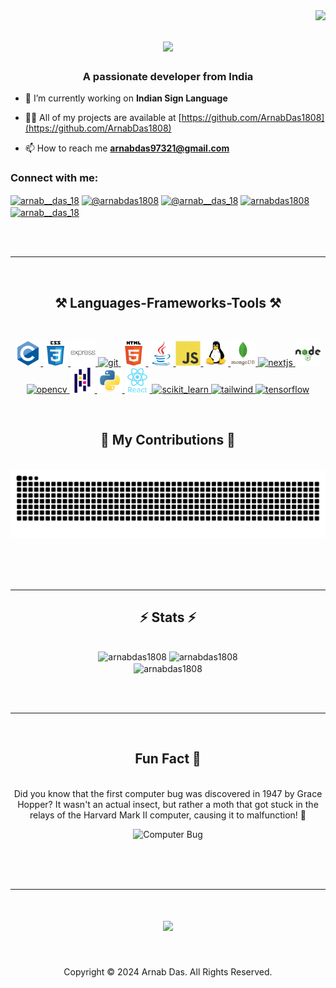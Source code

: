 <img align="right" src="https://visitor-badge.laobi.icu/badge?page_id=ArnabDas1808.ArnabDas1808" />
<h1 align="center">
    <img src="https://readme-typing-svg.herokuapp.com/?font=Righteous&size=35&center=true&vCenter=true&width=700&height=70&duration=4000&lines=Hey+There!+👋;+I'm+Arnab+Das!;Welcome+to+my+GitHub+World!+🌍;" />
</h1>
<h3 align="center">A passionate developer from India</h3>


- 🔭 I’m currently working on **Indian Sign Language**

- 👨‍💻 All of my projects are available at [https://github.com/ArnabDas1808](https://github.com/ArnabDas1808)

- 📫 How to reach me **arnabdas97321@gmail.com**

<h3 align="left">Connect with me:</h3>
<p align="left">
<a href="https://twitter.com/arnab__das_18" target="blank"><img align="center" src="https://raw.githubusercontent.com/rahuldkjain/github-profile-readme-generator/master/src/images/icons/Social/twitter.svg" alt="arnab__das_18" height="30" width="40" /></a>
<a href="https://linkedin.com/in/@arnabdas1808" target="blank"><img align="center" src="https://raw.githubusercontent.com/rahuldkjain/github-profile-readme-generator/master/src/images/icons/Social/linked-in-alt.svg" alt="@arnabdas1808" height="30" width="40" /></a>
<a href="https://instagram.com/@arnab__das_18" target="blank"><img align="center" src="https://raw.githubusercontent.com/rahuldkjain/github-profile-readme-generator/master/src/images/icons/Social/instagram.svg" alt="@arnab__das_18" height="30" width="40" /></a>
<a href="https://www.leetcode.com/arnabdas1808" target="blank"><img align="center" src="https://raw.githubusercontent.com/rahuldkjain/github-profile-readme-generator/master/src/images/icons/Social/leet-code.svg" alt="arnabdas1808" height="30" width="40" /></a>
<a href="https://auth.geeksforgeeks.org/user/arnab__das_18" target="blank"><img align="center" src="https://raw.githubusercontent.com/rahuldkjain/github-profile-readme-generator/master/src/images/icons/Social/geeks-for-geeks.svg" alt="arnab__das_18" height="30" width="40" /></a>
</p>
<br/><br/>

<hr/>

<br/>

<h2 align="center">⚒️ Languages-Frameworks-Tools ⚒️</h2>
<br/>

<div align="center">
    <p align="center"> <a href="https://www.cprogramming.com/" target="_blank" rel="noreferrer"> <img src="https://raw.githubusercontent.com/devicons/devicon/master/icons/c/c-original.svg" alt="c" width="40" height="40"/> </a> <a href="https://www.w3schools.com/css/" target="_blank" rel="noreferrer"> <img src="https://raw.githubusercontent.com/devicons/devicon/master/icons/css3/css3-original-wordmark.svg" alt="css3" width="40" height="40"/> </a> <a href="https://expressjs.com" target="_blank" rel="noreferrer"> <img src="https://raw.githubusercontent.com/devicons/devicon/master/icons/express/express-original-wordmark.svg" alt="express" width="40" height="40"/> </a> <a href="https://git-scm.com/" target="_blank" rel="noreferrer"> <img src="https://www.vectorlogo.zone/logos/git-scm/git-scm-icon.svg" alt="git" width="40" height="40"/> </a> <a href="https://www.w3.org/html/" target="_blank" rel="noreferrer"> <img src="https://raw.githubusercontent.com/devicons/devicon/master/icons/html5/html5-original-wordmark.svg" alt="html5" width="40" height="40"/> </a> <a href="https://www.java.com" target="_blank" rel="noreferrer"> <img src="https://raw.githubusercontent.com/devicons/devicon/master/icons/java/java-original.svg" alt="java" width="40" height="40"/> </a> <a href="https://developer.mozilla.org/en-US/docs/Web/JavaScript" target="_blank" rel="noreferrer"> <img src="https://raw.githubusercontent.com/devicons/devicon/master/icons/javascript/javascript-original.svg" alt="javascript" width="40" height="40"/> </a> <a href="https://www.linux.org/" target="_blank" rel="noreferrer"> <img src="https://raw.githubusercontent.com/devicons/devicon/master/icons/linux/linux-original.svg" alt="linux" width="40" height="40"/> </a> <a href="https://www.mongodb.com/" target="_blank" rel="noreferrer"> <img src="https://raw.githubusercontent.com/devicons/devicon/master/icons/mongodb/mongodb-original-wordmark.svg" alt="mongodb" width="40" height="40"/> </a> <a href="https://nextjs.org/" target="_blank" rel="noreferrer"> <img src="https://cdn.worldvectorlogo.com/logos/nextjs-2.svg" alt="nextjs" width="40" height="40"/> </a> <a href="https://nodejs.org" target="_blank" rel="noreferrer"> <img src="https://raw.githubusercontent.com/devicons/devicon/master/icons/nodejs/nodejs-original-wordmark.svg" alt="nodejs" width="40" height="40"/> </a> <a href="https://opencv.org/" target="_blank" rel="noreferrer"> <img src="https://www.vectorlogo.zone/logos/opencv/opencv-icon.svg" alt="opencv" width="40" height="40"/> </a> <a href="https://pandas.pydata.org/" target="_blank" rel="noreferrer"> <img src="https://raw.githubusercontent.com/devicons/devicon/2ae2a900d2f041da66e950e4d48052658d850630/icons/pandas/pandas-original.svg" alt="pandas" width="40" height="40"/> </a> <a href="https://www.python.org" target="_blank" rel="noreferrer"> <img src="https://raw.githubusercontent.com/devicons/devicon/master/icons/python/python-original.svg" alt="python" width="40" height="40"/> </a> <a href="https://reactjs.org/" target="_blank" rel="noreferrer"> <img src="https://raw.githubusercontent.com/devicons/devicon/master/icons/react/react-original-wordmark.svg" alt="react" width="40" height="40"/> </a> <a href="https://scikit-learn.org/" target="_blank" rel="noreferrer"> <img src="https://upload.wikimedia.org/wikipedia/commons/0/05/Scikit_learn_logo_small.svg" alt="scikit_learn" width="40" height="40"/> </a> <a href="https://tailwindcss.com/" target="_blank" rel="noreferrer"> <img src="https://www.vectorlogo.zone/logos/tailwindcss/tailwindcss-icon.svg" alt="tailwind" width="40" height="40"/> </a> <a href="https://www.tensorflow.org" target="_blank" rel="noreferrer"> <img src="https://www.vectorlogo.zone/logos/tensorflow/tensorflow-icon.svg" alt="tensorflow" width="40" height="40"/> </a> </p>
</div>
<br/>

<div align="center">
  <h2>🐍 My Contributions 🐍</h2>
  <br>
  <img alt="snake eating my contributions" src="https://raw.githubusercontent.com/ArnabDas1808/ArnabDas1808/output/github-contribution-grid-snake.svg" />
  
  <br/><br/><br/>
</div>

<hr/>

<h2 align="center">⚡ Stats ⚡</h2>
<br>
<div align=center>
    <img width=390 src="https://github-readme-stats.vercel.app/api?username=arnabdas1808&show_icons=true&locale=en" alt="arnabdas1808" />
    <img width=390 src="https://github-readme-streak-stats.herokuapp.com/?user=arnabdas1808&" alt="arnabdas1808" />
    <br/>
    <img align="center" src="https://github-readme-stats.vercel.app/api/top-langs?username=arnabdas1808&show_icons=true&locale=en&layout=compact" alt="arnabdas1808" />

</div>

<br/><br/>

<hr/>

<br/>
<div align="center">
  <h2>Fun Fact 🎉</h2>
  <br/>
 Did you know that the first computer bug was discovered in 1947 by Grace Hopper? It wasn't an actual insect, but rather a moth that got stuck in the relays of the Harvard Mark II computer, causing it to     malfunction! 🐛

![Computer Bug](https://th.bing.com/th/id/R.1f901cbfa163ada182548f7d010dcc11?rik=USCz512p0Ym9oA&riu=http%3a%2f%2fi1.kym-cdn.com%2fphotos%2fimages%2foriginal%2f000%2f417%2f967%2ffad.gif&ehk=7tfhFdkA397KD%2fO%2b2Uphn3wPCIOpjjbRTXO0fzt4nEA%3d&risl=&pid=ImgRaw&r=0)
 
  <br/><br/><br/>
  <hr/>
</div>
<h1 align="center">
    <img src="https://readme-typing-svg.herokuapp.com/?font=Righteous&size=35&center=true&vCenter=true&width=800&height=70&duration=4000&lines=Thanks+for+visiting!;Let's+create+something+amazing+together!+🚀;" />
</h1>
<br/>
<p align="center">Copyright &#169; 2024 Arnab Das. All Rights Reserved.</p>
